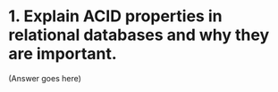 # 1. Explain ACID properties in relational databases and why they are important.

(Answer goes here)
